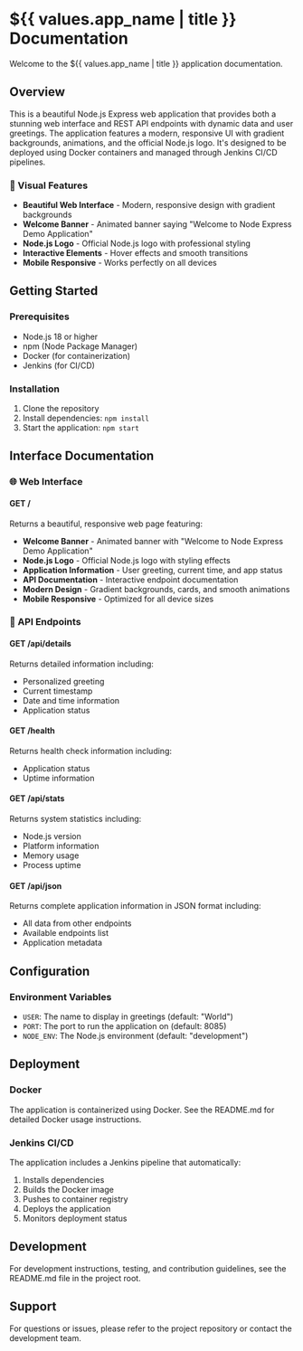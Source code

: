 # ${{ values.app_name | title }} Documentation

Welcome to the ${{ values.app_name | title }} application documentation.

## Overview

This is a beautiful Node.js Express web application that provides both a stunning web interface and REST API endpoints with dynamic data and user greetings. The application features a modern, responsive UI with gradient backgrounds, animations, and the official Node.js logo. It's designed to be deployed using Docker containers and managed through Jenkins CI/CD pipelines.

### 🎨 Visual Features

- **Beautiful Web Interface** - Modern, responsive design with gradient backgrounds
- **Welcome Banner** - Animated banner saying "Welcome to Node Express Demo Application"
- **Node.js Logo** - Official Node.js logo with professional styling
- **Interactive Elements** - Hover effects and smooth transitions
- **Mobile Responsive** - Works perfectly on all devices

## Getting Started

### Prerequisites

- Node.js 18 or higher
- npm (Node Package Manager)
- Docker (for containerization)
- Jenkins (for CI/CD)

### Installation

1. Clone the repository
2. Install dependencies: `npm install`
3. Start the application: `npm start`

## Interface Documentation

### 🌐 Web Interface

#### GET /
Returns a beautiful, responsive web page featuring:
- **Welcome Banner** - Animated banner with "Welcome to Node Express Demo Application"
- **Node.js Logo** - Official Node.js logo with styling effects
- **Application Information** - User greeting, current time, and app status
- **API Documentation** - Interactive endpoint documentation
- **Modern Design** - Gradient backgrounds, cards, and smooth animations
- **Mobile Responsive** - Optimized for all device sizes

### 🔗 API Endpoints

#### GET /api/details
Returns detailed information including:
- Personalized greeting
- Current timestamp
- Date and time information
- Application status

#### GET /health
Returns health check information including:
- Application status
- Uptime information

#### GET /api/stats
Returns system statistics including:
- Node.js version
- Platform information
- Memory usage
- Process uptime

#### GET /api/json
Returns complete application information in JSON format including:
- All data from other endpoints
- Available endpoints list
- Application metadata

## Configuration

### Environment Variables

- `USER`: The name to display in greetings (default: "World")
- `PORT`: The port to run the application on (default: 8085)
- `NODE_ENV`: The Node.js environment (default: "development")

## Deployment

### Docker

The application is containerized using Docker. See the README.md for detailed Docker usage instructions.

### Jenkins CI/CD

The application includes a Jenkins pipeline that automatically:
1. Installs dependencies
2. Builds the Docker image
3. Pushes to container registry
4. Deploys the application
5. Monitors deployment status

## Development

For development instructions, testing, and contribution guidelines, see the README.md file in the project root.

## Support

For questions or issues, please refer to the project repository or contact the development team. 